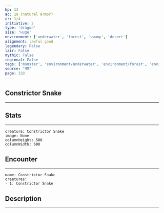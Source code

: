 ```yaml
---
hp: 13
ac: 19 (natural armor)
cr: 1/4
initiative: 2
type: 'dragon'    
size: 'Huge'
environment: ['underwater', 'forest', 'swamp', 'desert']
alignment: lawful good
legendary: False
lair: False
mythic: False
regional: False
tags: ['monster', 'environment/underwater', 'environment/forest', 'environment/swamp', 'environment/desert']
source: "MM"
page: 320
---
```


## Constrictor Snake
---



## Stats
---

```statblock
creature: Constrictor Snake
image: None
columnHeight: 500
columnWidth: 500
```

## Encounter
---

```encounter-table
name: Constrictor Snake
creatures:
- 1: Constrictor Snake
```

## Description
---




